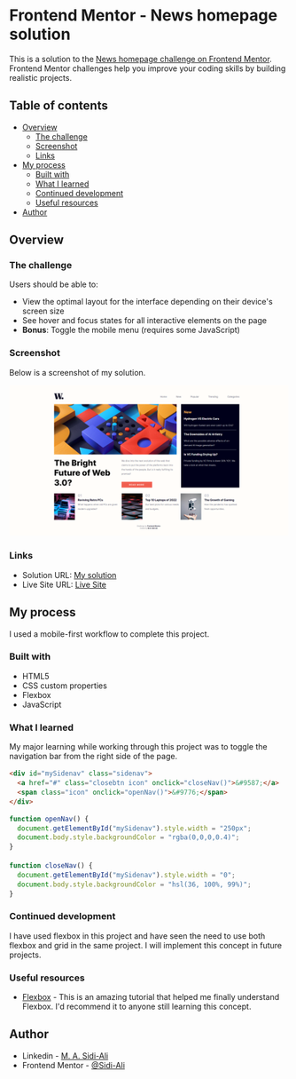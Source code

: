 # Frontend Mentor - News homepage solution

This is a solution to the [News homepage challenge on Frontend Mentor](https://www.frontendmentor.io/challenges/news-homepage-H6SWTa1MFl). Frontend Mentor challenges help you improve your coding skills by building realistic projects.

## Table of contents

- [Overview](#overview)
  - [The challenge](#the-challenge)
  - [Screenshot](#screenshot)
  - [Links](#links)
- [My process](#my-process)
  - [Built with](#built-with)
  - [What I learned](#what-i-learned)
  - [Continued development](#continued-development)
  - [Useful resources](#useful-resources)
- [Author](#author)

## Overview

### The challenge

Users should be able to:

- View the optimal layout for the interface depending on their device's screen size
- See hover and focus states for all interactive elements on the page
- **Bonus**: Toggle the mobile menu (requires some JavaScript)

### Screenshot

Below is a screenshot of my solution.

![](assets/images/screenshot.png)

### Links

- Solution URL: [My solution](https://github.com/Sidi-Ali/news-homepage)
- Live Site URL: [Live Site]( https://sidi-ali.github.io/news-homepage/)

## My process
I used a mobile-first workflow to complete this project.

### Built with

- HTML5
- CSS custom properties
- Flexbox
- JavaScript


### What I learned

My major learning while working through this project was to toggle the navigation bar from the right side of the page.

```html
<div id="mySidenav" class="sidenav">
  <a href="#" class="closebtn icon" onclick="closeNav()">&#9587;</a>
  <span class="icon" onclick="openNav()">&#9776;</span>
</div>
```

```js
function openNav() {
  document.getElementById("mySidenav").style.width = "250px";
  document.body.style.backgroundColor = "rgba(0,0,0,0.4)";
}

function closeNav() {
  document.getElementById("mySidenav").style.width = "0";
  document.body.style.backgroundColor = "hsl(36, 100%, 99%)";
}
```


### Continued development

I have used flexbox in this project and have seen the need to use both flexbox and grid in the same project. I will implement this concept in future projects.

### Useful resources

- [Flexbox](https://flexbox.io/) - This is an amazing tutorial that helped me finally understand Flexbox. I'd recommend it to anyone still learning this concept.

## Author

- Linkedin - [M. A. Sidi-Ali](https://www.linkedin.com/in/muhammad-adamu-sidi-ali-907a486b/)
- Frontend Mentor - [@Sidi-Ali](https://www.frontendmentor.io/profile/Sidi-Ali)

